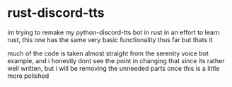 # rust-discord-tts


im trying to remake my python-discord-tts bot in rust in an effort to learn rust, this one has the same very basic functionality thus far but thats it

much of the code is taken almost straight from the serenity voice bot example, and i honestly dont see the point in changing that since its rather well written, but i will be removing the unneeded parts once this is a little more polished
